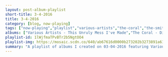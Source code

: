 ```yaml
---
layout: post-album-playlist
short-title: 3-4-2016
title: 3-4-2016
category: [blog, now-playing]
tags: ["now-playing","playlist","various-artists","the-coral","the-smiths","elvis-depressedly","blonde-redhead","nada-surf","joy-division","los-van-van","shawn-lee's-ping-pong-orchestra","kendrick-lamar","m.-ward"]
albums: ["Various Artists - This Unruly Mess I've Made","The Coral - Distance Inbetween","The Smiths - Strangeways, Here We Come","Elvis Depressedly - Disgraceland / Goner","Blonde Redhead - Melody of Certain Damaged Lemons","Nada Surf - You Know Who You Are","Joy Division - Substance","Los Van Van - Grandes Exitos, Juan Formell Y Los Van Van","Shawn Lee's Ping Pong Orchestra - Voices and Choices","Kendrick Lamar - untitled unmastered.","M. Ward - More Rain"]
playlist-id: 1lWjfmaTPvBTr2b5NgtOO4
playlist-img: https://mosaic.scdn.co/640/ab67616d0000b273202b3273891a6152f9078bedab67616d0000b2733d63bb5a593e17d92f1c7d76ab67616d0000b27351245bae78fd3afa47e90453ab67616d0000b2736d965be72ad1bceb7f2bd089
summary: "A playlist of albums I created on 03-04-2016 featuring Various Artists, The Coral, The Smiths, Elvis Depressedly, Blonde Redhead, Nada Surf, Joy Division, Los Van Van, Shawn Lee's Ping Pong Orchestra, Kendrick Lamar, and M. Ward"
---
```

